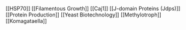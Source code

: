 [[HSP70]]
[[Filamentous Growth]]
[[Caj1]]
[[J-domain Proteins (Jdps)]]
[[Protein Production]]
[[Yeast Biotechnology]]
[[Methylotroph]]
[[Komagataella]]
